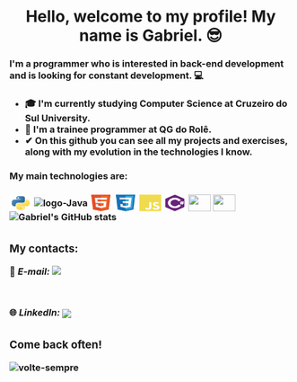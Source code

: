 <h1 align="center"> Hello, welcome to my profile! My name is Gabriel. 😎</h1>
<h3> I'm a programmer who is interested in back-end development and is looking for constant development. 💻<h3>

- 🎓 I'm currently studying Computer Science at Cruzeiro do Sul University.
- 💼 I'm a trainee programmer at QG do Rolê.
- ✔ On this github you can see all my projects and exercises, along with my evolution in the technologies I know.

<h3> My main technologies are: <h3>
<div style="display": "inline-block">
   <p><img align="center" alt="logo-Python" height="30" width="40" src="https://raw.githubusercontent.com/devicons/devicon/master/icons/python/python-original.svg"> 
   <img align="center" alt="logo-Java" height="40" width="40" src="https://cdn.jsdelivr.net/gh/devicons/devicon/icons/java/java-original-wordmark.svg">
   <img align="center" alt="logo-HTML" height="30" width="40" src="https://raw.githubusercontent.com/devicons/devicon/master/icons/html5/html5-original.svg">
   <img align="center" alt="logo-CSS" height="30" width="40" src="https://raw.githubusercontent.com/devicons/devicon/master/icons/css3/css3-original.svg">
   <img align="center" alt="logo-Js" height="30" width="40" src="https://raw.githubusercontent.com/devicons/devicon/master/icons/javascript/javascript-plain.svg">
   <img align="center" alt="logo-Csharp" height="30" width="40" src="https://raw.githubusercontent.com/devicons/devicon/master/icons/csharp/csharp-plain.svg">
   <img align="center" height="30" width="40" src="https://cdn.jsdelivr.net/gh/devicons/devicon@latest/icons/postgresql/postgresql-original.svg">
   <img align="center" alt="" height="30" width="40" src="https://raw.githubusercontent.com/devicons/devicon/blob/master/icons/postgresql/postgresql-plain.svg>

[![Gabriel's GitHub stats](https://github-readme-stats.vercel.app/api?username=gabrielb03)](https://github.com/gabrielb03/github-readme-stats)

  ##
  
  <p><h3>My contacts:</h3></p>
  
<div>
 <p>📧 <em>E-mail:</em>  <a href = "mailto:wiokya@gmail.com"><img src="https://img.shields.io/badge/Gmail-D14836?style=for-the-badge&logo=gmail&logoColor=white"      target="_blank"></a></p><br>
 <p>🌐 <em>LinkedIn:</em>  <a href="https://www.linkedin.com/in/gabriel-bomfim-silva/" target="_blank"><img align="center" src="https://img.shields.io/badge/-LinkedIn-%230077B5?style=for-the-badge&logo=linkedin&logoColor=white" target="_blank"></a></p>
</div>

##

<h3>Come back often!</h3>

![volte-sempre](https://user-images.githubusercontent.com/68673392/235717277-788b7b2e-3096-4d8d-8f3b-41483609fee6.gif)

